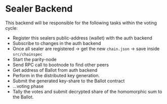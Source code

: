 # Sealer Backend

This backend will be responsible for the following tasks within the voting cycle:

- Register this sealers public-address (wallet) with the auth backend
- Subscribe to changes in the auth backend
- Once all sealer are registered -> get the new `chain.json` -> save inside `src/chainspec`
- Start the parity-node
- Send RPC call to bootnode to find other peers
- Get address of Ballot from auth backend
- Perform in the distributed key generation.
- Submit the generated key-share to the Ballot contract
- ...voting phase
- Tally the votes and submit decrypted share of the homomorphic sum to the Ballot.
